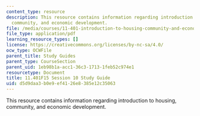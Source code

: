 ```yaml
---
content_type: resource
description: This resource contains information regarding introduction to housing,
  community, and economic development.
file: /media/courses/11-401-introduction-to-housing-community-and-economic-development-fall-2015/d5d9daa3b0e9ef4126e8385e12c35063_MIT11_401F15_Session10.pdf
file_type: application/pdf
learning_resource_types: []
license: https://creativecommons.org/licenses/by-nc-sa/4.0/
ocw_type: OCWFile
parent_title: Study Guides
parent_type: CourseSection
parent_uid: 1eb98b1a-acc1-36c3-1713-1feb52c974e1
resourcetype: Document
title: 11.401F15 Session 10 Study Guide
uid: d5d9daa3-b0e9-ef41-26e8-385e12c35063
---
```

This resource contains information regarding introduction to housing, community, and economic development.